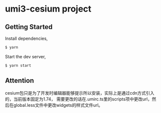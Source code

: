 # umi3-cesium project

## Getting Started

Install dependencies,

```bash
$ yarn
```

Start the dev server,

```bash
$ yarn start
```

## Attention

cesium包只是为了开发时编辑器能够提示所以安装，实际上是通过cdn方式引入的，当前版本固定为1.74，
需要更改的话在.umirc.ts里的scripts项中更改url，然后在global.less文件中更改widgets的样式文件url。
